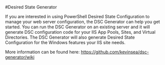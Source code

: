 #Desired State Generator

If you are interested in using PowerShell Desired State Configuration to manage your web server configuration, the DSC Generator can help you get started. You can run the DSC Generator on an existing server and it will generate DSC configuration code for your IIS App Pools, Sites, and Virtual Directories.  The DSC Generator will also generate Desired State Configuration for the Windows features your IIS site needs.

More information can be found here: https://github.com/kevinsea/dsc-generator/wiki
